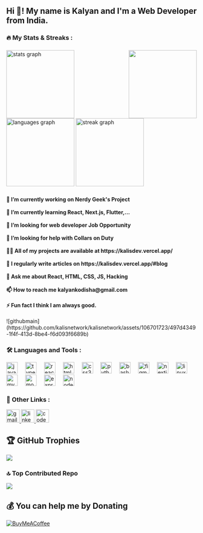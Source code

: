 <h2 align="left">Hi 👋! My name is Kalyan and I'm a Web Developer from India.</h2>

###

<h3 align="left">🔥   My Stats  & Streaks :</h3>

###

<div align="left">
  <img align="right" height="180" src="https://private-user-images.githubusercontent.com/106701723/258202720-cd8486a2-7e6d-4b56-bf05-1362780eced0.gif?jwt=eyJhbGciOiJIUzI1NiIsInR5cCI6IkpXVCJ9.eyJpc3MiOiJnaXRodWIuY29tIiwiYXVkIjoicmF3LmdpdGh1YnVzZXJjb250ZW50LmNvbSIsImtleSI6ImtleTEiLCJleHAiOjE2OTEwOTI1MjQsIm5iZiI6MTY5MTA5MjIyNCwicGF0aCI6Ii8xMDY3MDE3MjMvMjU4MjAyNzIwLWNkODQ4NmEyLTdlNmQtNGI1Ni1iZjA1LTEzNjI3ODBlY2VkMC5naWY_WC1BbXotQWxnb3JpdGhtPUFXUzQtSE1BQy1TSEEyNTYmWC1BbXotQ3JlZGVudGlhbD1BS0lBSVdOSllBWDRDU1ZFSDUzQSUyRjIwMjMwODAzJTJGdXMtZWFzdC0xJTJGczMlMkZhd3M0X3JlcXVlc3QmWC1BbXotRGF0ZT0yMDIzMDgwM1QxOTUwMjRaJlgtQW16LUV4cGlyZXM9MzAwJlgtQW16LVNpZ25hdHVyZT1mMGU2ZWIzMmM1N2JhZGM0YTM0OTlmMWI1NzJmYTkwNDFlOWRmZjA2NDg0NzAxMWE0OTVkMTBlNzcxOTE4YWZiJlgtQW16LVNpZ25lZEhlYWRlcnM9aG9zdCZhY3Rvcl9pZD0wJmtleV9pZD0wJnJlcG9faWQ9MCJ9.hMymwYKv9uyCBNVWFhGNT7hRJv3eqh_Pq5LMcoFDHfo"  />
  <img src="https://github-readme-stats.vercel.app/api?username=kalisnetwork&hide_title=false&hide_rank=false&show_icons=true&include_all_commits=true&count_private=true&disable_animations=false&theme=tokyonight&locale=en&hide_border=false&order=1" height="180" alt="stats graph"  />
  <img src="https://github-readme-stats.vercel.app/api/top-langs?username=kalisnetwork&locale=en&hide_title=false&layout=compact&card_width=320&langs_count=5&theme=tokyonight&hide_border=false&order=2" height="180" alt="languages graph"  />
  <img src="https://streak-stats.demolab.com?user=kalisnetwork&locale=en&mode=daily&theme=dark&hide_border=false&border_radius=5&order=3" height="180" alt="streak graph"  />
</div>

###
<h4 align="left">
  🔭 I’m currently working on Nerdy Geek's Project<br>
  <br>🌱 I’m currently learning React, Next.js, Flutter,...<br>
  <br>👀 I’m looking for web developer Job Opportunity<br>
  <br>🤝 I’m looking for help with Collars on Duty<br>
  <br>👨‍💻 All of my projects are available at https://kalisdev.vercel.app/<br>
  <br>📝 I regularly write articles on https://kalisdev.vercel.app/#blog<br>
  <br>💬 Ask me about React, HTML, CSS, JS, Hacking<br>
  <br>📫 How to reach me kalyankodisha@gmail.com<br>
  <br>⚡ Fun fact I think I am always good.</h4>
  ![githubmain](https://github.com/kalisnetwork/kalisnetwork/assets/106701723/497d4349-1f4f-413d-8be4-f6d093f6689b)

  ###
<h3 align="left">🛠 Languages and Tools :</h3>

<div align="left">
  <img src="https://cdn.jsdelivr.net/gh/devicons/devicon/icons/javascript/javascript-original.svg" height="30" alt="javascript logo"  />
  <img width="12" />
  <img src="https://cdn.jsdelivr.net/gh/devicons/devicon/icons/typescript/typescript-original.svg" height="30" alt="typescript logo"  />
  <img width="12" />
  <img src="https://cdn.jsdelivr.net/gh/devicons/devicon/icons/react/react-original.svg" height="30" alt="react logo"  />
  <img width="12" />
  <img src="https://cdn.jsdelivr.net/gh/devicons/devicon/icons/html5/html5-original.svg" height="30" alt="html5 logo"  />
  <img width="12" />
  <img src="https://cdn.jsdelivr.net/gh/devicons/devicon/icons/css3/css3-original.svg" height="30" alt="css3 logo"  />
  <img width="12" />
  <img src="https://cdn.jsdelivr.net/gh/devicons/devicon/icons/python/python-original.svg" height="30" alt="python logo"  />
  <img width="12" />
  <img src="https://cdn.jsdelivr.net/gh/devicons/devicon/icons/bash/bash-original.svg" height="30" alt="bash logo"  />
  <img width="12" />
  <img src="https://cdn.jsdelivr.net/gh/devicons/devicon/icons/figma/figma-original.svg" height="30" alt="figma logo"  />
  <img width="12" />
  <img src="https://cdn.jsdelivr.net/gh/devicons/devicon/icons/nextjs/nextjs-original.svg" height="30" alt="nextjs logo"  />
  <img width="12" />
  <img src="https://cdn.jsdelivr.net/gh/devicons/devicon/icons/linux/linux-original.svg" height="30" alt="linux logo"  />
  <img width="12" />
  <img src="https://cdn.jsdelivr.net/gh/devicons/devicon/icons/mysql/mysql-original.svg" height="30" alt="mysql logo"  />
  <img width="12" />
  <img src="https://cdn.jsdelivr.net/gh/devicons/devicon/icons/mongodb/mongodb-original.svg" height="30" alt="mongodb logo"  />
  <img width="12" />
  <img src="https://cdn.jsdelivr.net/gh/devicons/devicon/icons/express/express-original.svg" height="30" alt="express logo"  />
  <img width="12" />
  <img src="https://cdn.jsdelivr.net/gh/devicons/devicon/icons/nodejs/nodejs-original.svg" height="30" alt="nodejs logo"  />
</div>

###
<h3 align="left">🔗 Other Links :</h3>
<div align="left">
  <a href="mailto:kalyankodisha@gmail.com" target="_blank">
    <img src="https://img.shields.io/static/v1?message=Gmail&logo=gmail&label=&color=D14836&logoColor=white&labelColor=&style=for-the-badge" height="35" alt="gmail logo"  />
  </a>
  <a href="https://www.linkedin.com/in/kalyankodisha/" target="_blank">
    <img src="https://img.shields.io/static/v1?message=LinkedIn&logo=linkedin&label=&color=0077B5&logoColor=white&labelColor=&style=for-the-badge" height="35" alt="linkedin logo"  />
  </a>
  <a href="https://codepen.io/kalisnetwork" target="_blank">
    <img src="https://img.shields.io/static/v1?message=Codepen&logo=codepen&label=&color=000000&logoColor=white&labelColor=&style=for-the-badge" height="35" alt="codepen logo"  />
  </a>
</div>

###

## 🏆 GitHub Trophies
![](https://github-profile-trophy.vercel.app/?username=kalisnetwork&theme=juicyfresh&no-frame=false&no-bg=false&margin-w=4)

### 🔝 Top Contributed Repo
![](https://github-contributor-stats.vercel.app/api?username=kalisnetwork&limit=5&theme=juicyfresh&combine_all_yearly_contributions=true)

## 💰 You can help me by Donating
  [![BuyMeACoffee](https://img.shields.io/badge/Buy%20Me%20a%20Coffee-ffdd00?style=for-the-badge&logo=buy-me-a-coffee&logoColor=black)](https://buymeacoffee.com/kalisnetwork) 
